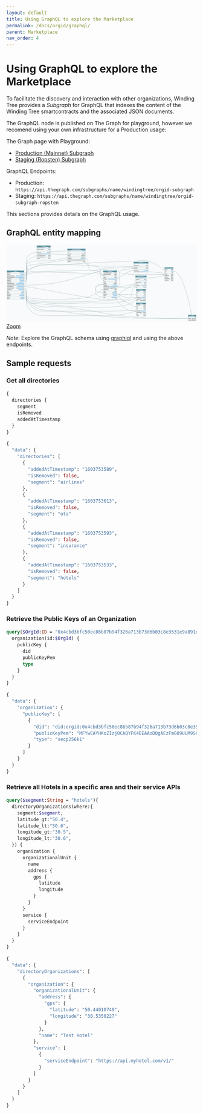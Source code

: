 ```yaml
---
layout: default
title: Using GraphQL to explore the Marketplace
permalink: /docs/orgid/graphql/
parent: Marketplace
nav_order: 4
---
```


# Using GraphQL to explore the Marketplace

To facilitate the discovery and interaction with other organizations, Winding Tree provides a _Subgraph_ for GraphQL that indexes the content of the Winding Tree smartcontracts and the associated JSON documents.

The GraphQL node is published on The Graph for playground, however we recomend using your own infrastructure for a Production usage:

The Graph page with Playground:

* [Production (Mainnet) Subgraph](https://thegraph.com/explorer/subgraph/windingtree/orgid-subgraph)
* [Staging (Ropsten) Subgraph](https://thegraph.com/explorer/subgraph/windingtree/orgid-subgraph-ropsten)

GraphQL Endpoints:

* Production: `https://api.thegraph.com/subgraphs/name/windingtree/orgid-subgraph`
* Staging: `https://api.thegraph.com/subgraphs/name/windingtree/orgid-subgraph-ropsten`

This sections provides details on the GraphQL usage.

## GraphQL entity mapping

![GraphQL Entity mapping powered by Voyager](/assets/images/graphql-voyager.png)
[Zoom](/assets/images/graphql-voyager.png)

_Note_: Explore the GraphQL schema using [graphiql](https://graphiql-online.com) and using the above endpoints.

## Sample requests

### Get all directories

```graphql
{
  directories {
    segment
    isRemoved
    addedAtTimestamp
  }
}
```

```graphql
{
  "data": {
    "directories": [
      {
        "addedAtTimestamp": "1603753589",
        "isRemoved": false,
        "segment": "airlines"
      },
      {
        "addedAtTimestamp": "1603753613",
        "isRemoved": false,
        "segment": "ota"
      },
      {
        "addedAtTimestamp": "1603753593",
        "isRemoved": false,
        "segment": "insurance"
      },
      {
        "addedAtTimestamp": "1603753533",
        "isRemoved": false,
        "segment": "hotels"
      }
    ]
  }
}
```

### Retrieve the Public Keys of an Organization

```graphql
query($OrgId:ID = "0x4cbd3bfc50ec86b87b94f326a713b73d6b03c8e3531e9a891ddf68454a0b331a"){
  organization(id:$OrgId) {
    publicKey {
      did
      publicKeyPem
      type
    }
  }
}
```

```graphql
{
  "data": {
    "organization": {
      "publicKey": [
        {
          "did": "did:orgid:0x4cbd3bfc50ec86b87b94f326a713b73d6b03c8e3531e9a891ddf68454a0b331a#webserver",
          "publicKeyPem": "MFYwEAYHKoZIzj0CAQYFK4EEAAoDQgAEzFmGO9ULM9SKvyTX1I7gm3rs6XTTJRThRlNgRZSME1B6LPzAoElXwGdXI7e4kEhmF3UfM9dpkn9MGoQB72uD8g==",
          "type": "secp256k1"
        }
      ]
    }
  }
}
```

### Retrieve all Hotels in a specific area and their service APIs

```graphql
query($segment:String = "hotels"){
  directoryOrganizations(where:{
    segment:$segment,
    latitude_gt:"50.4",
    latitude_lt:"50.6",
    longitude_gt:"30.5",
    longitude_lt:"30.6",
  }) {
    organization {
      organizationalUnit {
        name
        address {
          gps {
            latitude
            longitude
          }
        }
      }
      service {
        serviceEndpoint
      }
    }
  }
}
```

```graphql
{
  "data": {
    "directoryOrganizations": [
      {
        "organization": {
          "organizationalUnit": {
            "address": {
              "gps": {
                "latitude": "50.44010749",
                "longitude": "30.5350227"
              }
            },
            "name": "Test Hotel"
          },
          "service": [
            {
              "serviceEndpoint": "https://api.myhotel.com/v1/"
            }
          ]
        }
      }
    ]
  }
}
```

